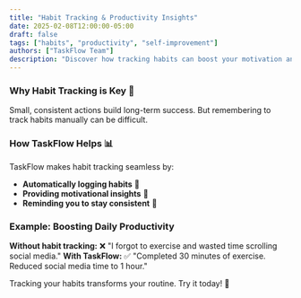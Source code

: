 ```yaml
---
title: "Habit Tracking & Productivity Insights"
date: 2025-02-08T12:00:00-05:00
draft: false
tags: ["habits", "productivity", "self-improvement"]
authors: ["TaskFlow Team"]
description: "Discover how tracking habits can boost your motivation and keep you accountable."
---
```

### Why Habit Tracking is Key 🔄

Small, consistent actions build long-term success. But remembering to track habits manually can be difficult.

### How TaskFlow Helps 📊

TaskFlow makes habit tracking seamless by:

- **Automatically logging habits** 📅
- **Providing motivational insights** 🌟
- **Reminding you to stay consistent** 🔔

### Example: Boosting Daily Productivity

**Without habit tracking:**
❌ "I forgot to exercise and wasted time scrolling social media."
**With TaskFlow:**
✅ "Completed 30 minutes of exercise. Reduced social media time to 1 hour."

Tracking your habits transforms your routine. Try it today! 🚀
